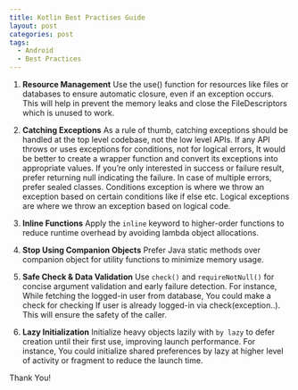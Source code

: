 ```yaml
---
title: Kotlin Best Practises Guide
layout: post
categories: post
tags:
  - Android
  - Best Practices
---
```


1. **Resource Management**
Use the use() function for resources like files or databases to ensure automatic closure, even if an exception occurs. This will help in prevent the memory leaks and close the FileDescriptors which is unused to work.


2. **Catching Exceptions**
As a rule of thumb, catching exceptions should be handled at the top level codebase, not the low level APIs. If any API throws or uses exceptions for conditions, not for logical errors, It would be better to create a wrapper function and convert its exceptions into appropriate values. If you’re only interested in success or failure result, prefer returning null indicating the failure. In case of multiple errors, prefer sealed classes. Conditions exception is where we throw an exception based on certain conditions like if else etc. Logical exceptions are where we throw an exception based on logical code.

3. **Inline Functions**
Apply the `inline` keyword to higher-order functions to reduce runtime overhead by avoiding lambda object allocations.


4. **Stop Using Companion Objects**
Prefer Java static methods over companion object for utility functions to minimize memory usage.


5. **Safe Check & Data Validation**
Use `check()` and `requireNotNull()` for concise argument validation and early failure detection. For instance, While fetching the logged-in user from database, You could make a check for checking If user is already logged-in via check(exception..). This will ensure the safety of the caller.


6. **Lazy Initialization**
Initialize heavy objects lazily with `by lazy` to defer creation until their first use, improving launch performance. For instance, You could initialize shared preferences by lazy at higher level of activity or fragment to reduce the launch time.


Thank You!











